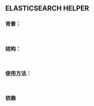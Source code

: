 ## ELASTICSEARCH HELPER

### 背景：
```
 

```
### 结构：
```aidl


```
### 使用方法：
```aidl


```
### 依赖
```aidl


```

